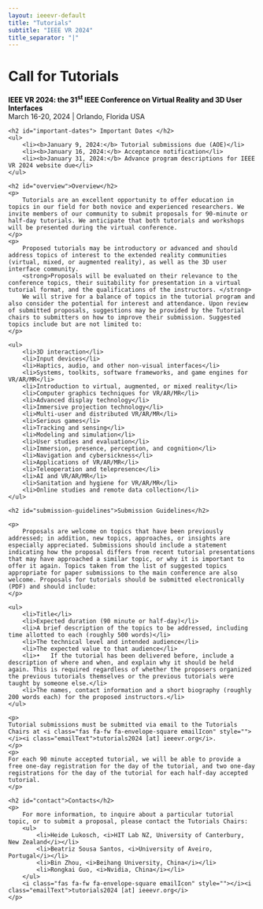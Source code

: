 ```yaml
---
layout: ieeevr-default
title: "Tutorials"
subtitle: "IEEE VR 2024"
title_separator: "|"
---
```




<!-- <div>
    <p>
        More information coming soon, please watch this space.
    </p>
</div> -->

<div>
    <h1 id="cfp-tutorials"> Call for Tutorials</h1>
    <p>
        <strong style="color: black">IEEE VR 2024: the 31<sup>st</sup> IEEE Conference on Virtual Reality and 3D User Interfaces</strong><br />
        March 16-20, 2024 | Orlando, Florida USA
    </p>

    <h2 id="important-dates"> Important Dates </h2>
    <ul>
        <li><b>January 9, 2024:</b> Tutorial submissions due (AOE)</li>
        <li><b>January 16, 2024:</b> Acceptance notification</li>
        <li><b>January 31, 2024:</b> Advance program descriptions for IEEE VR 2024 website due</li>
    </ul>
    
    <h2 id="overview">Overview</h2>
    <p>
        Tutorials are an excellent opportunity to offer education in topics in our field for both novice and experienced researchers. We invite members of our community to submit proposals for 90-minute or half-day tutorials. We anticipate that both tutorials and workshops will be presented during the virtual conference.  
    </p>
    <p>
        Proposed tutorials may be introductory or advanced and should address topics of interest to the extended reality communities (virtual, mixed, or augmented reality), as well as the 3D user interface community. 
        <strong>Proposals will be evaluated on their relevance to the conference topics, their suitability for presentation in a virtual tutorial format, and the qualifications of the instructors. </strong> 
        We will strive for a balance of topics in the tutorial program and also consider the potential for interest and attendance. Upon review of submitted proposals, suggestions may be provided by the Tutorial chairs to submitters on how to improve their submission. Suggested topics include but are not limited to:
    </p>
    
    <ul>
        <li>3D interaction</li>
        <li>Input devices</li>
        <li>Haptics, audio, and other non-visual interfaces</li>
        <li>Systems, toolkits, software frameworks, and game engines for VR/AR/MR</li>
        <li>Introduction to virtual, augmented, or mixed reality</li>
        <li>Computer graphics techniques for VR/AR/MR</li>
        <li>Advanced display technology</li>
        <li>Immersive projection technology</li>
        <li>Multi-user and distributed VR/AR/MR</li>
        <li>Serious games</li>
        <li>Tracking and sensing</li>
        <li>Modeling and simulation</li>
        <li>User studies and evaluation</li>
        <li>Immersion, presence, perception, and cognition</li>
        <li>Navigation and cybersickness</li>
        <li>Applications of VR/AR/MR</li>
        <li>Teleoperation and telepresence</li>
        <li>AI and VR/AR/MR</li>
        <li>Sanitation and hygiene for VR/AR/MR</li>
        <li>Online studies and remote data collection</li>
    </ul>
    
    <h2 id="submission-guidelines">Submission Guidelines</h2>
    
    <p>
        Proposals are welcome on topics that have been previously addressed; in addition, new topics, approaches, or insights are especially appreciated. Submissions should include a statement indicating how the proposal differs from recent tutorial presentations that may have approached a similar topic, or why it is important to offer it again. Topics taken from the list of suggested topics appropriate for paper submissions to the main conference are also welcome. Proposals for tutorials should be submitted electronically (PDF) and should include:
    </p>
    
    <ul>
        <li>Title</li>
        <li>Expected duration (90 minute or half-day)</li>
        <li>A brief description of the topics to be addressed, including time allotted to each (roughly 500 words)</li>
        <li>The technical level and intended audience</li>
        <li>The expected value to that audience</li>
        <li>•	If the tutorial has been delivered before, include a description of where and when, and explain why it should be held again. This is required regardless of whether the proposers organized the previous tutorials themselves or the previous tutorials were taught by someone else.</li>
        <li>The names, contact information and a short biography (roughly 200 words each) for the proposed instructors.</li>
    </ul>
    
    <p>
    Tutorial submissions must be submitted via email to the Tutorials Chairs at <i class="fas fa-fw fa-envelope-square emailIcon" style=""></i><i class="emailText">tutorials2024 [at] ieeevr.org</i>.
    </p>
    <p>
    For each 90 minute accepted tutorial, we will be able to provide a free one-day registration for the day of the tutorial, and two one-day registrations for the day of the tutorial for each half-day accepted tutorial.
    </p>    
    
    <h2 id="contact">Contacts</h2>
    <p>
        For more information, to inquire about a particular tutorial topic, or to submit a proposal, please contact the Tutorials Chairs:
        <ul>
            <li>Heide Lukosch, <i>HIT Lab NZ, University of Canterbury, New Zealand</i></li>
            <li>Beatriz Sousa Santos, <i>University of Aveiro, Portugal</i></li>
            <li>Bin Zhou, <i>Beihang University, China</i></li>
            <li>Rongkai Guo, <i>Nvidia, China</i></li>
        </ul>
        <i class="fas fa-fw fa-envelope-square emailIcon" style=""></i><i class="emailText">tutorials2024 [at] ieeevr.org</i>
    </p>

</div>
